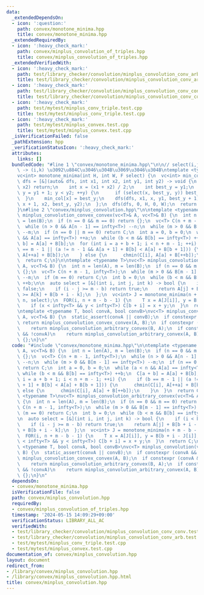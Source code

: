 ```yaml
---
data:
  _extendedDependsOn:
  - icon: ':question:'
    path: convex/monotone_minima.hpp
    title: convex/monotone_minima.hpp
  _extendedRequiredBy:
  - icon: ':heavy_check_mark:'
    path: convex/minplus_convolution_of_triples.hpp
    title: convex/minplus_convolution_of_triples.hpp
  _extendedVerifiedWith:
  - icon: ':heavy_check_mark:'
    path: test/library_checker/convolution/minplus_convolution_conv_arb.test.cpp
    title: test/library_checker/convolution/minplus_convolution_conv_arb.test.cpp
  - icon: ':heavy_check_mark:'
    path: test/library_checker/convolution/minplus_convolution_conv_conv.test.cpp
    title: test/library_checker/convolution/minplus_convolution_conv_conv.test.cpp
  - icon: ':heavy_check_mark:'
    path: test/mytest/minplus_conv_triple.test.cpp
    title: test/mytest/minplus_conv_triple.test.cpp
  - icon: ':heavy_check_mark:'
    path: test/mytest/minplus_convex.test.cpp
    title: test/mytest/minplus_convex.test.cpp
  _isVerificationFailed: false
  _pathExtension: hpp
  _verificationStatusIcon: ':heavy_check_mark:'
  attributes:
    links: []
  bundledCode: "#line 1 \"convex/monotone_minima.hpp\"\n\n// select(i,j,k) : (i,j)\
    \ -> (i,k) \u3092\u884C\u3046\u304B\u3069\u3046\u304B\ntemplate <typename F>\n\
    vc<int> monotone_minima(int H, int W, F select) {\n  vc<int> min_col(H);\n  auto\
    \ dfs = [&](auto& dfs, int x1, int x2, int y1, int y2) -> void {\n    if (x1 ==\
    \ x2) return;\n    int x = (x1 + x2) / 2;\n    int best_y = y1;\n    for (int\
    \ y = y1 + 1; y < y2; ++y) {\n      if (select(x, best_y, y)) best_y = y;\n  \
    \  }\n    min_col[x] = best_y;\n    dfs(dfs, x1, x, y1, best_y + 1);\n    dfs(dfs,\
    \ x + 1, x2, best_y, y2);\n  };\n  dfs(dfs, 0, H, 0, W);\n  return min_col;\n\
    }\n#line 2 \"convex/minplus_convolution.hpp\"\n\ntemplate <typename T>\nvc<T>\
    \ minplus_convolution_convex_convex(vc<T>& A, vc<T>& B) {\n  int n = len(A), m\
    \ = len(B);\n  if (n == 0 && m == 0) return {};\n  vc<T> C(n + m - 1, infty<T>);\n\
    \  while (n > 0 && A[n - 1] == infty<T>) --n;\n  while (m > 0 && B[m - 1] == infty<T>)\
    \ --m;\n  if (n == 0 || m == 0) return C;\n  int a = 0, b = 0;\n  while (a < n\
    \ && A[a] == infty<T>) ++a;\n  while (b < m && B[b] == infty<T>) ++b;\n  C[a +\
    \ b] = A[a] + B[b];\n  for (int i = a + b + 1; i < n + m - 1; ++i) {\n    if (b\
    \ == m - 1 || (a != n - 1 && A[a + 1] + B[b] < A[a] + B[b + 1])) {\n      chmin(C[i],\
    \ A[++a] + B[b]);\n    } else {\n      chmin(C[i], A[a] + B[++b]);\n    }\n  }\n\
    \  return C;\n}\n\ntemplate <typename T>\nvc<T> minplus_convolution_arbitrary_convex(vc<T>&\
    \ A, vc<T>& B) {\n  int n = len(A), m = len(B);\n  if (n == 0 && m == 0) return\
    \ {};\n  vc<T> C(n + m - 1, infty<T>);\n  while (m > 0 && B[m - 1] == infty<T>)\
    \ --m;\n  if (m == 0) return C;\n  int b = 0;\n  while (b < m && B[b] == infty<T>)\
    \ ++b;\n\n  auto select = [&](int i, int j, int k) -> bool {\n    if (i < k) return\
    \ false;\n    if (i - j >= m - b) return true;\n    return A[j] + B[b + i - j]\
    \ >= A[k] + B[b + i - k];\n  };\n  vc<int> J = monotone_minima(n + m - b - 1,\
    \ n, select);\n  FOR(i, n + m - b - 1) {\n    T x = A[J[i]], y = B[b + i - J[i]];\n\
    \    if (x < infty<T> && y < infty<T>) C[b + i] = x + y;\n  }\n  return C;\n}\n\
    \ntemplate <typename T, bool convA, bool convB>\nvc<T> minplus_convolution(vc<T>&\
    \ A, vc<T>& B) {\n  static_assert(convA || convB);\n  if constexpr (convA && convB)\
    \ return minplus_convolution_convex_convex(A, B);\n  if constexpr (convA && !convB)\n\
    \    return minplus_convolution_arbitrary_convex(B, A);\n  if constexpr (convB\
    \ && !convA)\n    return minplus_convolution_arbitrary_convex(A, B);\n  return\
    \ {};\n}\n"
  code: "#include \"convex/monotone_minima.hpp\"\n\ntemplate <typename T>\nvc<T> minplus_convolution_convex_convex(vc<T>&\
    \ A, vc<T>& B) {\n  int n = len(A), m = len(B);\n  if (n == 0 && m == 0) return\
    \ {};\n  vc<T> C(n + m - 1, infty<T>);\n  while (n > 0 && A[n - 1] == infty<T>)\
    \ --n;\n  while (m > 0 && B[m - 1] == infty<T>) --m;\n  if (n == 0 || m == 0)\
    \ return C;\n  int a = 0, b = 0;\n  while (a < n && A[a] == infty<T>) ++a;\n \
    \ while (b < m && B[b] == infty<T>) ++b;\n  C[a + b] = A[a] + B[b];\n  for (int\
    \ i = a + b + 1; i < n + m - 1; ++i) {\n    if (b == m - 1 || (a != n - 1 && A[a\
    \ + 1] + B[b] < A[a] + B[b + 1])) {\n      chmin(C[i], A[++a] + B[b]);\n    }\
    \ else {\n      chmin(C[i], A[a] + B[++b]);\n    }\n  }\n  return C;\n}\n\ntemplate\
    \ <typename T>\nvc<T> minplus_convolution_arbitrary_convex(vc<T>& A, vc<T>& B)\
    \ {\n  int n = len(A), m = len(B);\n  if (n == 0 && m == 0) return {};\n  vc<T>\
    \ C(n + m - 1, infty<T>);\n  while (m > 0 && B[m - 1] == infty<T>) --m;\n  if\
    \ (m == 0) return C;\n  int b = 0;\n  while (b < m && B[b] == infty<T>) ++b;\n\
    \n  auto select = [&](int i, int j, int k) -> bool {\n    if (i < k) return false;\n\
    \    if (i - j >= m - b) return true;\n    return A[j] + B[b + i - j] >= A[k]\
    \ + B[b + i - k];\n  };\n  vc<int> J = monotone_minima(n + m - b - 1, n, select);\n\
    \  FOR(i, n + m - b - 1) {\n    T x = A[J[i]], y = B[b + i - J[i]];\n    if (x\
    \ < infty<T> && y < infty<T>) C[b + i] = x + y;\n  }\n  return C;\n}\n\ntemplate\
    \ <typename T, bool convA, bool convB>\nvc<T> minplus_convolution(vc<T>& A, vc<T>&\
    \ B) {\n  static_assert(convA || convB);\n  if constexpr (convA && convB) return\
    \ minplus_convolution_convex_convex(A, B);\n  if constexpr (convA && !convB)\n\
    \    return minplus_convolution_arbitrary_convex(B, A);\n  if constexpr (convB\
    \ && !convA)\n    return minplus_convolution_arbitrary_convex(A, B);\n  return\
    \ {};\n}\n"
  dependsOn:
  - convex/monotone_minima.hpp
  isVerificationFile: false
  path: convex/minplus_convolution.hpp
  requiredBy:
  - convex/minplus_convolution_of_triples.hpp
  timestamp: '2024-05-15 14:09:29+09:00'
  verificationStatus: LIBRARY_ALL_AC
  verifiedWith:
  - test/library_checker/convolution/minplus_convolution_conv_conv.test.cpp
  - test/library_checker/convolution/minplus_convolution_conv_arb.test.cpp
  - test/mytest/minplus_conv_triple.test.cpp
  - test/mytest/minplus_convex.test.cpp
documentation_of: convex/minplus_convolution.hpp
layout: document
redirect_from:
- /library/convex/minplus_convolution.hpp
- /library/convex/minplus_convolution.hpp.html
title: convex/minplus_convolution.hpp
---
```

